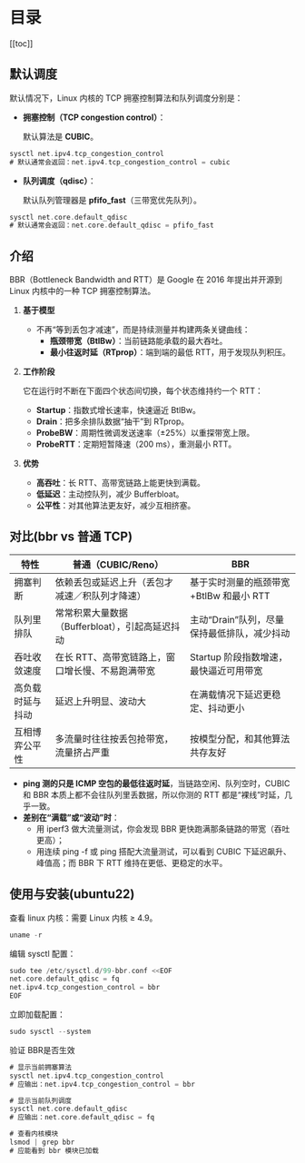 # 目录

[[toc]]

## 默认调度

默认情况下，Linux 内核的 TCP 拥塞控制算法和队列调度分别是：

- **拥塞控制（TCP congestion control）**：
    
    默认算法是 **CUBIC**。
    

```go
sysctl net.ipv4.tcp_congestion_control
# 默认通常会返回：net.ipv4.tcp_congestion_control = cubic
```

- **队列调度（qdisc）**：
    
    默认队列管理器是 **pfifo_fast**（三带宽优先队列）。
    

```go
sysctl net.core.default_qdisc
# 默认通常会返回：net.core.default_qdisc = pfifo_fast
```


## 介绍

BBR（Bottleneck Bandwidth and RTT）是 Google 在 2016 年提出并开源到 Linux 内核中的一种 TCP 拥塞控制算法。

1. **基于模型**
    - 不再“等到丢包才减速”，而是持续测量并构建两条关键曲线：
        - **瓶颈带宽（BtlBw）**：当前链路能承载的最大吞吐。
        - **最小往返时延（RTprop）**：端到端的最低 RTT，用于发现队列积压。
2. **工作阶段**
    
    它在运行时不断在下面四个状态间切换，每个状态维持约一个 RTT：
    
    - **Startup**：指数式增长速率，快速逼近 BtlBw。
    - **Drain**：把多余排队数据“抽干”到 RTprop。
    - **ProbeBW**：周期性微调发送速率（±25%）以重探带宽上限。
    - **ProbeRTT**：定期短暂降速（200 ms），重测最小 RTT。
3. **优势**
    - **高吞吐**：长 RTT、高带宽链路上能更快到满载。
    - **低延迟**：主动控队列，减少 Bufferbloat。
    - **公平性**：对其他算法更友好，减少互相挤塞。

## 对比(bbr vs 普通 TCP)

| **特性** | **普通（CUBIC/Reno）** | **BBR** |
| --- | --- | --- |
| 拥塞判断 | 依赖丢包或延迟上升（丢包才减速／积队列才降速） | 基于实时测量的瓶颈带宽+BtlBw 和最小 RTT |
| 队列里排队 | 常常积累大量数据（Bufferbloat），引起高延迟抖动 | 主动“Drain”队列，尽量保持最低排队，减少抖动 |
| 吞吐收敛速度 | 在长 RTT、高带宽链路上，窗口增长慢、不易跑满带宽 | Startup 阶段指数增速，最快逼近可用带宽 |
| 高负载时延与抖动 | 延迟上升明显、波动大 | 在满载情况下延迟更稳定、抖动更小 |
| 互相博弈公平性 | 多流量时往往按丢包抢带宽，流量挤占严重 | 按模型分配，和其他算法共存友好 |
- **ping 测的只是 ICMP 空包的最低往返时延**，当链路空闲、队列空时，CUBIC 和 BBR 本质上都不会往队列里丢数据，所以你测的 RTT 都是“裸线”时延，几乎一致。
- **差别在“满载”或“波动”时**：
    - 用 iperf3 做大流量测试，你会发现 BBR 更快跑满那条链路的带宽（吞吐更高）；
    - 用连续 ping -f 或 ping 搭配大流量测试，可以看到 CUBIC 下延迟飙升、峰值高；而 BBR 下 RTT 维持在更低、更稳定的水平。

## 使用与安装(ubuntu22)

查看 linux 内核：需要 Linux 内核 ≥ 4.9。

```go
uname -r
```

编辑 sysctl 配置：

```go
sudo tee /etc/sysctl.d/99-bbr.conf <<EOF
net.core.default_qdisc = fq
net.ipv4.tcp_congestion_control = bbr
EOF
```

立即加载配置：

```go
sudo sysctl --system
```

验证 BBR是否生效

```go
# 显示当前拥塞算法
sysctl net.ipv4.tcp_congestion_control
# 应输出：net.ipv4.tcp_congestion_control = bbr

# 显示当前队列调度
sysctl net.core.default_qdisc
# 应输出：net.core.default_qdisc = fq

# 查看内核模块
lsmod | grep bbr
# 应能看到 bbr 模块已加载
```